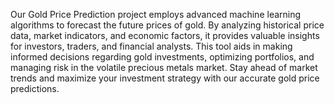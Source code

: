 Our Gold Price Prediction project employs advanced machine learning algorithms to forecast the future prices of gold. By analyzing historical price data, market indicators, and economic factors, it provides valuable insights for investors, traders, and financial analysts. This tool aids in making informed decisions regarding gold investments, optimizing portfolios, and managing risk in the volatile precious metals market. Stay ahead of market trends and maximize your investment strategy with our accurate gold price predictions.
